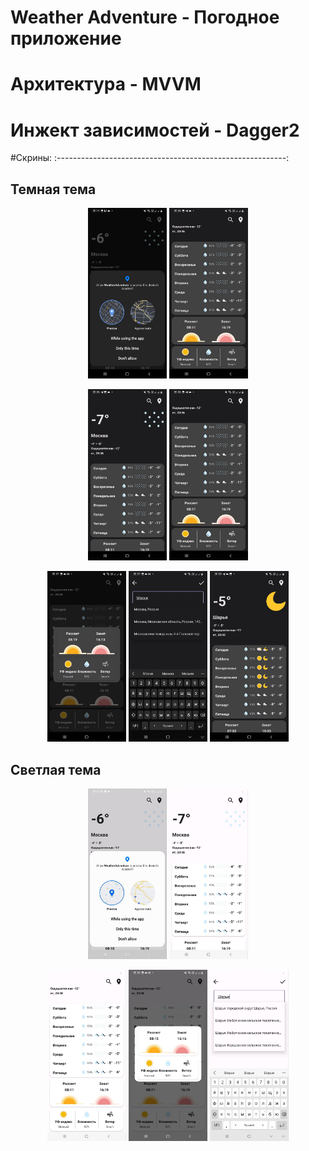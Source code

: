 # Weather Adventure - Погодное приложение

# Архитектура - MVVM

# Инжект зависимостей - Dagger2

#Скрины:
:---------------------------------------------------------:
## **Темная тема**
<p align="center"> 
  <img src="screenshots/geo_dark.jpg" width =25% height= 25%>
  <img src ="screenshots/main_second_dark.jpg" width =25% height= 25%>
  </p>

<p align="center"> 
  <img src ="screenshots/main_dark.jpg" width =25% height= 25%>
  <img src ="screenshots/main_second_dark.jpg" width =25% height= 25%>
  </p>

<p align="center"> 
  <img src ="screenshots/onItemClick_dark.jpg" width =25% height= 25%>
  <img src ="screenshots/search_dark.jpg" width =25% height= 25%>
  <img src ="screenshots/sharya_dark.jpg" width =25% height= 25%>
  </p>
  
## **Светлая тема**
<p align="center"> 
  <img src ="screenshots/geo_light.jpg" width =25% height= 25%>
  <img src ="screenshots/main_light.jpg" width =25% height= 25%>
  </p>
  
<p align="center">   
  <img src ="screenshots/main_second_light.jpg" width =25% height= 25%>
  <img src ="screenshots/onItemRecyclerClick_light.jpg" width =25% height= 25%>
  <img src ="screenshots/search_light.jpg" width =25% height= 25%>
  </p>
